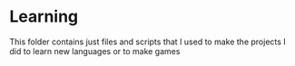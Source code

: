 # Learning
This folder contains just files and scripts that I used to make the projects I did to learn new languages or to make games

